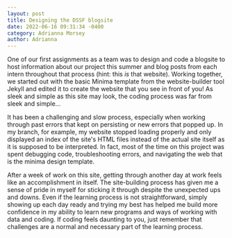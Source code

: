 ```yaml
---
layout: post
title: Designing the DSSF blogsite 
date: 2022-06-16 09:31:34 -0400 
category: Adrianna Morsey
author: Adrianna
---
```


One of our first assignments as a team was to design and code a blogsite to host information about our project this summer and blog posts from each intern throughout that process (hint: this *is* that website). Working together, we started out with the basic Minima template from the website-builder tool Jekyll and edited it to create the website that you see in front of you! As sleek and simple as this site may look, the coding process was far from sleek and simple...

It has been a challenging and slow process, especially when working through past errors that kept on persisting or new errors that popped up. In my branch, for example, my website stopped loading properly and only displayed an index of the site's HTML files instead of the actual site itself as it is supposed to be interpreted. In fact, most of the time on this project was spent debugging code, troubleshooting errors, and navigating the web that is the minima design template. 

After a week of work on this site, getting through another day at work feels like an accomplishment in itself. The site-building process has given me a sense of pride in myself for sticking it through despite the unexpected ups and downs. Even if the learning process is not straightforward, simply showing up each day ready and trying my best has helped me build more confidence in my ability to learn new programs and ways of working with data and coding. If coding feels daunting to you, just remember that challenges are a normal and necessary part of the learning process. 
